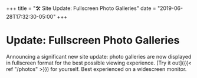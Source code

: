 +++
title = "🛠 Site Update: Fullscreen Photo Galleries"
date = "2019-06-28T17:32:30-05:00"
+++
# Update: Fullscreen Photo Galleries

Announcing a significant new site update: photo galleries are now displayed in fullscreen format for the best possible viewing experience. [Try it out]({{< ref "/photos" >}}) for yourself. Best experienced on a widescreen monitor. 
